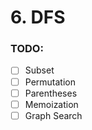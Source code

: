 # 6. DFS

### TODO:

* [ ] Subset
* [ ] Permutation
* [ ] Parentheses
* [ ] Memoization
* [ ] Graph Search